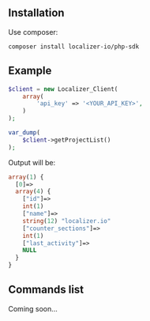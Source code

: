 ## Installation

Use composer:

```
composer install localizer-io/php-sdk
```

## Example

```php
$client = new Localizer_Client(
    array(
        'api_key' => '<YOUR_API_KEY>',
    )
);

var_dump(
    $client->getProjectList()
);
```
Output will be:
```php
array(1) {
  [0]=>
  array(4) {
    ["id"]=>
    int(1)
    ["name"]=>
    string(12) "localizer.io"
    ["counter_sections"]=>
    int(1)
    ["last_activity"]=>
    NULL
  }
}
```

## Commands list
Coming soon...
